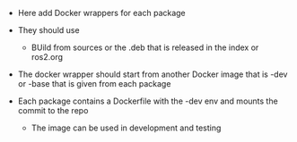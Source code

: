 - Here add Docker wrappers for each package
- They should use 
  - BUild from sources or the .deb that is released in the index or ros2.org

- The docker wrapper should start from another Docker image that is -dev or -base that is given from each package
- Each package contains a Dockerfile with the -dev env and mounts the commit to the repo
  - The image can be used in development and testing